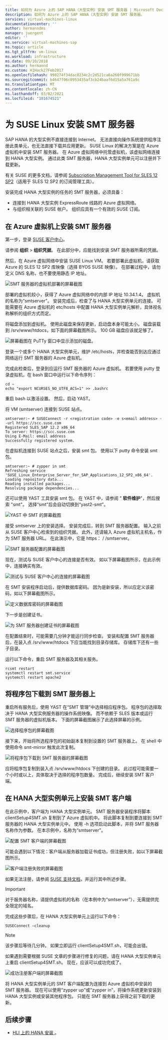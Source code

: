 ```yaml
---
title: 如何为 Azure 上的 SAP HANA（大型实例）安装 SMT 服务器 | Microsoft Docs
description: 如何为 Azure 上的 SAP HANA（大型实例）安装 SMT 服务器。
services: virtual-machines-linux
documentationcenter: ''
author: hermanndms
manager: juergent
editor: ''
ms.service: virtual-machines-sap
ms.topic: article
ms.tgt_pltfrm: vm-linux
ms.workload: infrastructure
ms.date: 09/10/2018
ms.author: hermannd
ms.custom: H1Hack27Feb2017
ms.openlocfilehash: 990274f34dac0234c2c2d521ca6a260f999671bb
ms.sourcegitcommit: b4647f06c0953435af3cb24baaf6d15a5a761a9c
ms.translationtype: MT
ms.contentlocale: zh-CN
ms.lasthandoff: 03/02/2021
ms.locfileid: "101674521"
---
```

# <a name="set-up-smt-server-for-suse-linux"></a>为 SUSE Linux 安装 SMT 服务器
SAP HANA 的大型实例不直接连接到 Internet。 无法直接向操作系统提供程序注册此类单元，也无法直接下载并应用更新。 SUSE Linux 的解决方案是在 Azure 虚拟机中安装 SMT 服务器。 在 Azure 虚拟网络中托管虚拟机，该虚拟网络连接到 HANA 大型实例。 通过此类 SMT 服务器，HANA 大型实例单元可以注册并下载更新。 

有关 SUSE 的更多文档，请参阅 [Subscription Management Tool for SLES 12 SP2](https://www.suse.com/documentation/sles-12/pdfdoc/book_smt/book_smt.pdf)（适用于 SLES 12 SP2 的订阅管理工具）。 

安装完成 HANA 大型实例的任务的 SMT 服务器，必须具备：

- 连接到 HANA 大型实例 ExpressRoute 线路的 Azure 虚拟网络。
- 与组织相关联的 SUSE 帐户。 组织应具有一个有效的 SUSE 订阅。

## <a name="install-smt-server-on-an-azure-virtual-machine"></a>在 Azure 虚拟机上安装 SMT 服务器

第一步，登录 [SUSE 客户中心](https://scc.suse.com/)。

请参阅 **组织**  >  **组织凭据**。 在此部分中，应能找到安装 SMT 服务器所需的凭据。

然后，在 Azure 虚拟网络中安装 SUSE Linux VM。 若要部署此虚拟机，请获取 Azure 的 SLES 12 SP2 库映像（选择 BYOS SUSE 映像）。 在部署过程中，请勿定义 DNS 名称，也不要使用静态 IP 地址。

![SMT 服务器的虚拟机部署的屏幕截图](./media/hana-installation/image3_vm_deployment.png)

部署的虚拟机较小，获得了 Azure 虚拟网络中的内部 IP 地址 10.34.1.4。 虚拟机的名称为“smtserver”。 安装完成后，检查了与 HANA 大型实例单元的连接。 可能需要在 Azure 虚拟机的 etc/hosts 中配置 HANA 大型实例单元解析，具体视名称解析的组织方式而定。 

将磁盘添加到虚拟机。 使用此磁盘来保存更新，启动盘本身可能太小。 磁盘装载到 /srv/www/htdocs，如下面的屏幕截图所示。 100 GB 磁盘应该就足够了。

![屏幕截图在 PuTTy 窗口中显示添加的磁盘。](./media/hana-installation/image4_additional_disk_on_smtserver.PNG)

登录一个或多个 HANA 大型实例单元，维护 /etc/hosts，并检查能否到达应通过网络运行 SMT 服务器的 Azure 虚拟机。

完成此检查后，登录到应运行 SMT 服务器的 Azure 虚拟机。 若要使用 putty 登录虚拟机，在 bash 窗口中运行以下命令序列：

```
cd ~
echo "export NCURSES_NO_UTF8_ACS=1" >> .bashrc
```

重启 bash 以激活设置。 然后，启动 YAST。

将 VM (smtserver) 连接到 SUSE 站点。

```
smtserver:~ # SUSEConnect -r <registration code> -e s<email address> --url https://scc.suse.com
Registered SLES_SAP 12.2 x86_64
To server: https://scc.suse.com
Using E-Mail: email address
Successfully registered system.
```

在虚拟机连接到 SUSE 站点之后，安装 smt 包。 使用以下 putty 命令安装 smt 包。

```
smtserver:~ # zypper in smt
Refreshing service 'SUSE_Linux_Enterprise_Server_for_SAP_Applications_12_SP2_x86_64'.
Loading repository data...
Reading installed packages...
Resolving package dependencies...
```


还可以使用 YAST 工具安装 smt 包。 在 YAST 中，请参阅 " **软件维护**"，然后搜索 "smt"。 选择“smt”后会自动切换到“yast2-smt”。

![YAST 中 SMT 的屏幕截图](./media/hana-installation/image5_smt_in_yast.PNG)


接受 smtserver 上的安装选择。 安装完成后，转到 SMT 服务器配置。 输入之前从 SUSE 客户中心检索到的组织凭据。 此外，还请输入 Azure 虚拟机主机名，作为 SMT 服务器 URL。 在此演示中，它是 https： \/ /smtserver。

![SMT 服务器配置的屏幕截图](./media/hana-installation/image6_configuration_of_smtserver1.png)

现在，测试与 SUSE 客户中心的连接是否有效。 如以下屏幕截图所示，在此示例中，连接确实有效。

![测试与 SUSE 客户中心的连接的屏幕截图](./media/hana-installation/image7_test_connect.png)

在 SMT 安装程序启动后，提供数据库密码。 因为是新安装，所以应定义该密码，如以下屏幕截图所示。

![定义数据库密码的屏幕截图](./media/hana-installation/image8_define_db_passwd.PNG)

下一步是创建证书。

![为 SMT 服务器创建证书的屏幕截图](./media/hana-installation/image9_certificate_creation.PNG)

在配置结束时，可能需要几分钟才能运行同步检查。 安装和配置 SMT 服务器后，在装入点 /srv/www/htdocs 下应当能找到目录存储库。 存储库下还有一些子目录。 

运行以下命令，重启 SMT 服务器及其相关服务。

```
rcsmt restart
systemctl restart smt.service
systemctl restart apache2
```

## <a name="download-packages-onto-smt-server"></a>将程序包下载到 SMT 服务器上

重启所有服务后，使用 YAST 在“SMT 管理”中选择相应程序包。 程序包的选择取决于 HANA 大型实例服务器的操作系统映像。 而不依赖于 SLES 版本或运行 SMT 服务器的虚拟机版本。 下面的屏幕截图展示了此选择屏幕的示例。

![选择程序包的屏幕截图](./media/hana-installation/image10_select_packages.PNG)

接下来，开始将所选程序包的初始副本复制到设置的 SMT 服务器上。 在 shell 中使用命令 smt-mirror 触发此次复制。

![将程序包下载到 SMT 服务器的屏幕截图](./media/hana-installation/image11_download_packages.PNG)

应将程序包复制到装入点 /srv/www/htdocs 下创建的目录。 此过程可能需要一个小时或以上，具体取决于选择的程序包数量。 完成后，继续安装 SMT 客户端。 

## <a name="set-up-the-smt-client-on-hana-large-instance-units"></a>在 HANA 大型实例单元上安装 SMT 客户端

在此示例中，客户端为 HANA 大型实例单元。 SMT 服务器安装程序将脚本 clientSetup4SMT.sh 复制到了 Azure 虚拟机中。 将此脚本复制到要连接到 SMT 服务器的 HANA 大型实例单元中。 使用 -h 选项启动此脚本，并将 SMT 服务器名称作为参数。 在本示例中，名称为“smtserver”。

![配置 SMT 客户端的屏幕截图](./media/hana-installation/image12_configure_client.PNG)

可能会遇到以下情况：客户端从服务器加载证书成功，但注册失败，如以下屏幕截图所示。

![客户端注册失败的屏幕截图](./media/hana-installation/image13_registration_failed.PNG)

如果无法注册，请参阅 [SUSE 支持文档](https://www.suse.com/de-de/support/kb/doc/?id=7006024)，并运行其中所述步骤。

> [!IMPORTANT] 
> 对于服务器名称，请提供虚拟机的名称（在本例中为“smtserver”），无需提供完全限定的域名。 

完成这些步骤后，在 HANA 大型实例单元上运行以下命令：

```
SUSEConnect –cleanup
```

> [!Note] 
> 该步骤后等待几分钟。 如果立即运行 clientSetup4SMT.sh，可能会出错。

如果遇到需要根据 SUSE 文章的步骤进行修复的问题，请在 HANA 大型实例单元上重启 clientSetup4SMT.sh。 现在，应该可以成功完成了。

![成功注册客户端的屏幕截图](./media/hana-installation/image14_finish_client_config.PNG)

将 HANA 大型实例单元的 SMT 客户端配置为连接到 Azure 虚拟机中安装的 SMT 服务器。 现在可以使用“zypper up”或“zypper in”，将操作系统更新安装到 HANA 大型实例或安装其他程序包。 只能在 SMT 服务器上获得之前下载的更新。

## <a name="next-steps"></a>后续步骤
- [HLI 上的 HANA 安装 ](hana-example-installation.md)。











